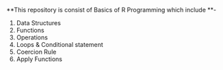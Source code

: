 **This repository is consist of Basics of R Programming which include **-

1. Data Structures
2. Functions
3. Operations
4. Loops & Conditional statement
5. Coercion Rule
6. Apply Functions
